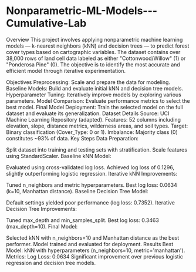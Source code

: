 # Nonparametric-ML-Models---Cumulative-Lab
Overview
This project involves applying nonparametric machine learning models — k-nearest neighbors (kNN) and decision trees — to predict forest cover types based on cartographic variables. The dataset contains over 38,000 rows of land cell data labeled as either "Cottonwood/Willow" (1) or "Ponderosa Pine" (0). The objective is to identify the most accurate and efficient model through iterative experimentation.

Objectives
Preprocessing: Scale and prepare the data for modeling.
Baseline Models: Build and evaluate initial kNN and decision tree models.
Hyperparameter Tuning: Iteratively improve models by exploring various parameters.
Model Comparison: Evaluate performance metrics to select the best model.
Final Model Deployment: Train the selected model on the full dataset and evaluate its generalization.
Dataset Details
Source: UCI Machine Learning Repository (adapted).
Features: 52 columns including elevation, slope, distance metrics, wilderness areas, and soil types.
Target: Binary classification (Cover_Type: 0 or 1).
Imbalance: Majority class (0) constitutes ~93% of data.
Key Steps
Data Preparation:

Split dataset into training and testing sets with stratification.
Scale features using StandardScaler.
Baseline kNN Model:

Evaluated using cross-validated log loss.
Achieved log loss of 0.1296, slightly outperforming logistic regression.
Iterative kNN Improvements:

Tuned n_neighbors and metric hyperparameters.
Best log loss: 0.0634 (k=10, Manhattan distance).
Baseline Decision Tree Model:

Default settings yielded poor performance (log loss: 0.7352).
Iterative Decision Tree Improvements:

Tuned max_depth and min_samples_split.
Best log loss: 0.3463 (max_depth=10).
Final Model:

Selected kNN with n_neighbors=10 and Manhattan distance as the best performer.
Model trained and evaluated for deployment.
Results
Best Model: kNN with hyperparameters (n_neighbors=10, metric='manhattan').
Metrics:
Log Loss: 0.0634
Significant improvement over previous logistic regression and decision tree models.
